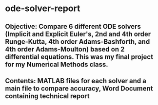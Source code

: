 # ode-solver-report

## Objective: Compare 6 different ODE solvers (Implicit and Explicit Euler's, 2nd and 4th order Runge-Kutta, 4th order Adams-Bashforth, and 4th order Adams-Moulton) based on 2 differential equations. This was my final project for my Numerical Methods class.

## Contents: MATLAB files for each solver and a main file to compare accuracy, Word Document containing technical report
